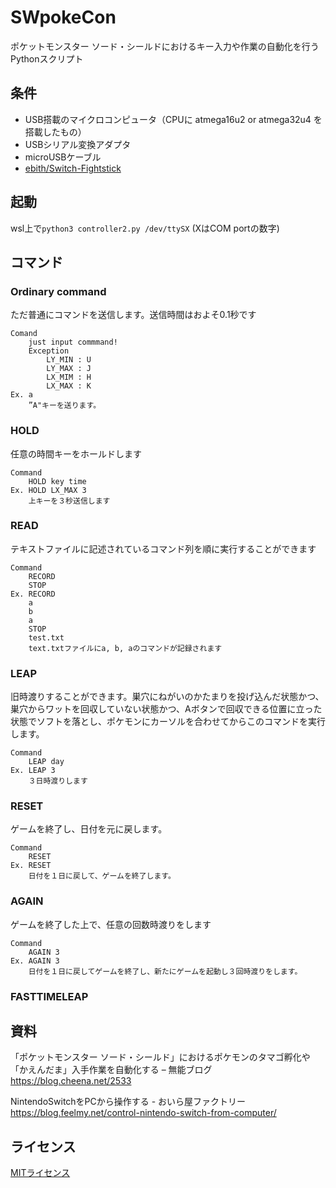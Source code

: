 # SWpokeCon
ポケットモンスター ソード・シールドにおけるキー入力や作業の自動化を行うPythonスクリプト

## 条件
- USB搭載のマイクロコンピュータ（CPUに atmega16u2 or atmega32u4 を搭載したもの）
- USBシリアル変換アダプタ
- microUSBケーブル
- [ebith/Switch-Fightstick](https://github.com/ebith/Switch-Fightstick)

## 起動
wsl上で`python3 controller2.py /dev/ttySX` (XはCOM portの数字)

## コマンド
### Ordinary command
ただ普通にコマンドを送信します。送信時間はおよそ0.1秒です

    Comand
        just input commmand!
        Exception
            LY_MIN : U
            LY_MAX : J
            LX_MIM : H
            LX_MAX : K
    Ex. a
        ”A"キーを送ります。

### HOLD
任意の時間キーをホールドします

    Command
        HOLD key time
    Ex. HOLD LX_MAX 3
        上キーを３秒送信します

### READ
テキストファイルに記述されているコマンド列を順に実行することができます

    Command
        RECORD
        STOP
    Ex. RECORD
        a
        b
        a
        STOP
        test.txt
        text.txtファイルにa, b, aのコマンドが記録されます

### LEAP
旧時渡りすることができます。巣穴にねがいのかたまりを投げ込んだ状態かつ、巣穴からワットを回収していない状態かつ、Aボタンで回収できる位置に立った状態でソフトを落とし、ポケモンにカーソルを合わせてからこのコマンドを実行します。

    Command
        LEAP day
    Ex. LEAP 3
        ３日時渡りします

### RESET
ゲームを終了し、日付を元に戻します。

    Command
        RESET
    Ex. RESET
        日付を１日に戻して、ゲームを終了します。

### AGAIN
ゲームを終了した上で、任意の回数時渡りをします

    Command
        AGAIN 3
    Ex. AGAIN 3
        日付を１日に戻してゲームを終了し、新たにゲームを起動し３回時渡りをします。

### FASTTIMELEAP



## 資料
「ポケットモンスター ソード・シールド」におけるポケモンのタマゴ孵化や「かえんだま」入手作業を自動化する – 無能ブログ  
https://blog.cheena.net/2533

NintendoSwitchをPCから操作する - おいら屋ファクトリー  
https://blog.feelmy.net/control-nintendo-switch-from-computer/

## ライセンス
[MITライセンス](https://github.com/cheenanet/pokemon-swsh-scripts/blob/master/LICENSE)
